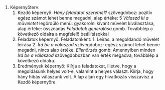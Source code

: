 1. Képernyőterv:
    1. Kezdő képernyő:
        *Hány feladatot szeretnél?* szövegdoboz: pozitív egész számot lehet benne megadni, alap értéke: 5
        *Válaszd ki a műveletet* legördülő menü: gyakorolni kívánt művelet kiválasztása, alap értéke: összeadás
        *Feladatok generálása* gomb. Továbblép a következő oldalra a megfelelő beállításokkal
    2. Feladatok képernyő:
        Feladatonként:
            1. Leírás: a megoldandó művelet leírása
            2. *Írd be a válaszod* szövegdoboz: egész számot lehet benne megadni, nincs alap értéke.
        *Ellenőrzés* gomb: Amennyiben minden *Írd be a válaszod* szövegdobozban van érték megadva, továbblép a következő oldalra.
    3. Eredmények képernyő:
        Kiírja a feladatokat, illetve, hogy a megoldásunk helyes volt-e, valamint a helyes választ. Kiírja, hogy hány hibás válaszunk volt.
        A lap alján egy hivatkozás visszavisz a Kezdő képernyőre.
